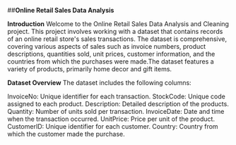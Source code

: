 ##**Online Retail Sales Data Analysis**

**Introduction**
Welcome to the Online Retail Sales Data Analysis and Cleaning project. This project involves working with a dataset that contains records of an online retail store's sales transactions. The dataset is comprehensive, covering various aspects of sales such as invoice numbers, product descriptions, quantities sold, unit prices, customer information, and the countries from which the purchases were made.The dataset features a variety of products, primarily home decor and gift items.

**Dataset Overview**
The dataset includes the following columns:

InvoiceNo: Unique identifier for each transaction.
StockCode: Unique code assigned to each product.
Description: Detailed description of the products.
Quantity: Number of units sold per transaction.
InvoiceDate: Date and time when the transaction occurred.
UnitPrice: Price per unit of the product.
CustomerID: Unique identifier for each customer.
Country: Country from which the customer made the purchase.


